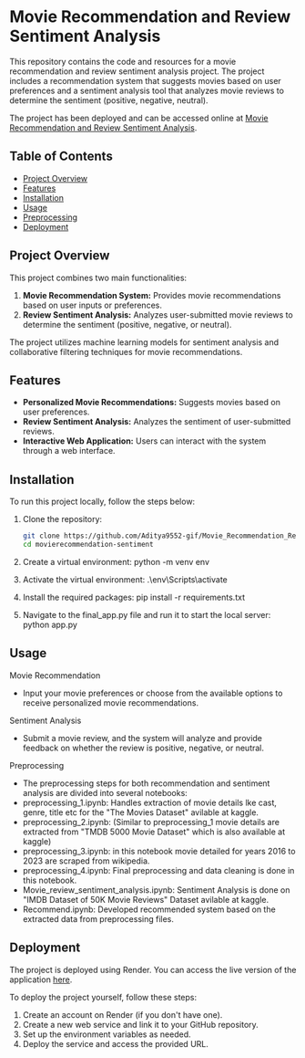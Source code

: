 # Movie Recommendation and Review Sentiment Analysis

This repository contains the code and resources for a movie recommendation and review sentiment analysis project. The project includes a recommendation system that suggests movies based on user preferences and a sentiment analysis tool that analyzes movie reviews to determine the sentiment (positive, negative, neutral).

The project has been deployed and can be accessed online at [Movie Recommendation and Review Sentiment Analysis](https://movie-recommendation-review-sentiment.onrender.com/).

## Table of Contents
- [Project Overview](#project-overview)
- [Features](#features)
- [Installation](#installation)
- [Usage](#usage)
- [Preprocessing](#preprocessing)
- [Deployment](#deployment)

## Project Overview
This project combines two main functionalities:
1. **Movie Recommendation System:** Provides movie recommendations based on user inputs or preferences.
2. **Review Sentiment Analysis:** Analyzes user-submitted movie reviews to determine the sentiment (positive, negative, or neutral).

The project utilizes machine learning models for sentiment analysis and collaborative filtering techniques for movie recommendations.

## Features
- **Personalized Movie Recommendations:** Suggests movies based on user preferences.
- **Review Sentiment Analysis:** Analyzes the sentiment of user-submitted reviews.
- **Interactive Web Application:** Users can interact with the system through a web interface.

## Installation

To run this project locally, follow the steps below:

1. Clone the repository:
   ```bash
   git clone https://github.com/Aditya9552-gif/Movie_Recommendation_Review_Sentiment_Anaysis.git
   cd movierecommendation-sentiment

2. Create a virtual environment:
    python -m venv env

3. Activate the virtual environment:
     .\env\Scripts\activate

4. Install the required packages:
     pip install -r requirements.txt

5. Navigate to the final_app.py file and run it to start the local server:
     python app.py


     
## Usage
Movie Recommendation
*  Input your movie preferences or choose from the available options to receive personalized movie recommendations.

Sentiment Analysis
*  Submit a movie review, and the system will analyze and provide feedback on whether the review is positive, negative, or neutral.

Preprocessing
*  The preprocessing steps for both recommendation and sentiment analysis are divided into several notebooks:
*  preprocessing_1.ipynb: Handles extraction of movie details lke cast, genre, title etc for the "The Movies Dataset" avilable at kaggle.
*  preprocessing_2.ipynb: (Similar to preprocessing_1 movie details are extracted from "TMDB 5000 Movie Dataset" which is also available at kaggle)
*  preprocessing_3.ipynb: in this notebook movie detailed for years 2016 to 2023 are scraped from wikipedia.
*  preprocessing_4.ipynb: Final preprocessing and data cleaning is done in this notebook.
*  Movie_review_sentiment_analysis.ipynb: Sentiment Analysis is done on "IMDB Dataset of 50K Movie Reviews" Dataset avilable at kaggle.
*  Recommend.ipynb: Developed recommended system based on the extracted data from preprocessing files.
  
## Deployment
The project is deployed using Render. You can access the live version of the application [here](https://movie-recommendation-review-sentiment.onrender.com/).

To deploy the project yourself, follow these steps:

1. Create an account on Render (if you don't have one).
2. Create a new web service and link it to your GitHub repository.
3. Set up the environment variables as needed.
4. Deploy the service and access the provided URL.
